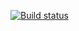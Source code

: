 [![Build status](https://ci.appveyor.com/api/projects/status/qvak2u9p3jf8w680/branch/master?svg=true)](https://ci.appveyor.com/project/samoylovxo/ahj-homework-forms/branch/master)

